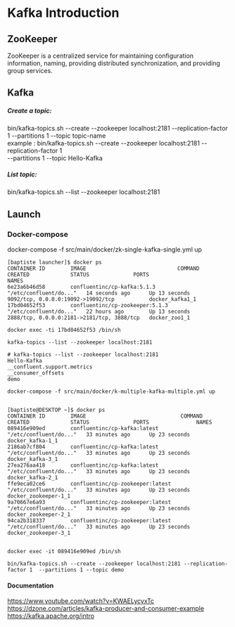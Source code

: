 # Kafka Introduction

## ZooKeeper

ZooKeeper is a centralized service for maintaining configuration information, naming, providing distributed synchronization, and providing group services.

## Kafka

##### Create a topic:
bin/kafka-topics.sh --create --zookeeper localhost:2181 --replication-factor 1 
--partitions 1 --topic topic-name   
example : bin/kafka-topics.sh --create --zookeeper localhost:2181 --replication-factor 1   
          --partitions 1 --topic Hello-Kafka   


##### List topic:
bin/kafka-topics.sh --list --zookeeper localhost:2181

## Launch
### Docker-compose
docker-compose -f src/main/docker/zk-single-kafka-single.yml up   

```
[baptiste launcher]$ docker ps    
CONTAINER ID        IMAGE                             COMMAND                  CREATED             STATUS              PORTS                                        NAMES    
6e23a6b46d58        confluentinc/cp-kafka:5.1.3       "/etc/confluent/do..."   14 seconds ago      Up 13 seconds       9092/tcp, 0.0.0.0:19092->19092/tcp           docker_kafka1_1    
17bd04652f53        confluentinc/cp-zookeeper:5.1.3   "/etc/confluent/do..."   22 hours ago        Up 13 seconds       2888/tcp, 0.0.0.0:2181->2181/tcp, 3888/tcp   docker_zoo1_1     

docker exec -ti 17bd04652f53 /bin/sh   

kafka-topics --list --zookeeper localhost:2181   

# kafka-topics --list --zookeeper localhost:2181                                                                                   
Hello-Kafka   
__confluent.support.metrics   
__consumer_offsets   
demo   
```


```   
docker-compose -f src/main/docker/k-multiple-kafka-multiple.yml up   

 
[baptiste@DESKTOP ~]$ docker ps   
CONTAINER ID        IMAGE                              COMMAND                  CREATED             STATUS              PORTS               NAMES    
089416e909ed        confluentinc/cp-kafka:latest       "/etc/confluent/do..."   33 minutes ago      Up 23 seconds                           docker_kafka-1_1    
2186ab7cf804        confluentinc/cp-kafka:latest       "/etc/confluent/do..."   33 minutes ago      Up 23 seconds                           docker_kafka-3_1   
27ea276aa418        confluentinc/cp-kafka:latest       "/etc/confluent/do..."   33 minutes ago      Up 23 seconds                           docker_kafka-2_1   
ffe9eca02ce6        confluentinc/cp-zookeeper:latest   "/etc/confluent/do..."   33 minutes ago      Up 23 seconds                           docker_zookeeper-1_1   
9a70667e6a93        confluentinc/cp-zookeeper:latest   "/etc/confluent/do..."   33 minutes ago      Up 23 seconds                           docker_zookeeper-2_1   
94ca2b318337        confluentinc/cp-zookeeper:latest   "/etc/confluent/do..."   33 minutes ago      Up 23 seconds                           docker_zookeeper-3_1    
   
   
docker exec -it 089416e909ed /bin/sh    

bin/kafka-topics.sh --create --zookeeper localhost:2181 --replication-factor 1  --partitions 1 --topic demo   
```

#### Documentation
https://www.youtube.com/watch?v=KWAELycyxTc
https://dzone.com/articles/kafka-producer-and-consumer-example
https://kafka.apache.org/intro